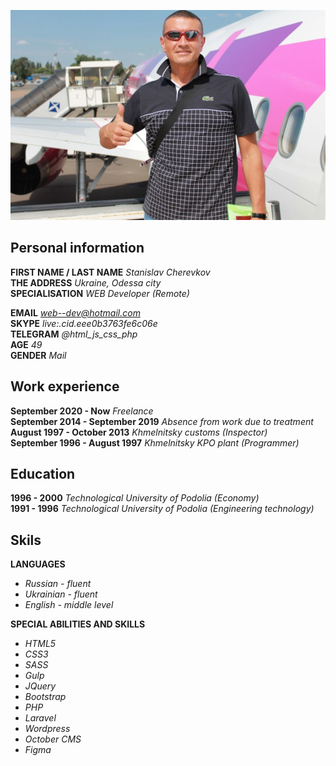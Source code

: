 ![My-photo](my-photo.jpg "My-photo")

## Personal information

**FIRST NAME / LAST NAME**  *Stanislav Cherevkov*<br>
**THE ADDRESS**  *Ukraine, Odessa city*<br>
**SPECIALISATION**  *WEB Developer (Remote)*

**EMAIL**  *web--dev@hotmail.com*<br>
**SKYPE**  *live:.cid.eee0b3763fe6c06e*<br>
**TELEGRAM**  *@html_js_css_php*<br>
**AGE**  *49*<br>
**GENDER**  *Mail*<br>

## Work experience

**September 2020 - Now**  *Freelance*<br>
**September 2014 - September 2019**  *Absence from work due to treatment*<br>
**August 1997 - October 2013**  *Khmelnitsky customs (Inspector)*<br>
**September 1996 - August 1997**  *Khmelnitsky KPO plant (Programmer)*

## Education

**1996 - 2000**  *Technological University of Podolia (Economy)*<br>
**1991 - 1996**  *Technological University of Podolia (Engineering technology)*

## Skils

**LANGUAGES**<br>
- *Russian - fluent*
- *Ukrainian - fluent*
- *English - middle level*

**SPECIAL ABILITIES AND SKILLS**
- *HTML5*
- *CSS3*
- *SASS*
- *Gulp*
- *JQuery*
- *Bootstrap*
- *PHP*
- *Laravel*
- *Wordpress*
- *October CMS*
- *Figma*